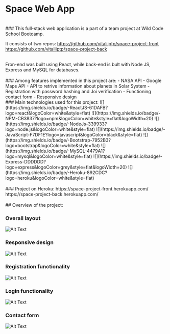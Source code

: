 # Space Web App
<br/>
### This full-stack web application is a part of a team project at Wild Code School Bootcamp.

It consists of two repos:
https://github.com/vitaliiptp/space-project-front
https://github.com/vitaliiptp/space-project-back

<br/>
Fron-end was built using React, while back-end is bult with Node JS, Express and MySQL for databases.

<br>
<br>
### Among features implemented in this project are:
 - NASA API
 - Google Maps API
 - API to retrive information about planets in Solar System
 - Registration with password hashing and Joi verification
 - Functioning contact form
 - Responsive design

<br>
### Main technologies used for this project:
![](https://img.shields.io/badge/-ReactJS-61DAFB?logo=react&logoColor=white&style=flat)
![](https://img.shields.io/badge/-NPM-CB3837?logo=npm&logoColor=white&style=flat&logoWidth=20)
![](https://img.shields.io/badge/-NodeJs-339933?logo=node.js&logoColor=white&style=flat)
![](https://img.shields.io/badge/-JavaScript-F7DF1E?logo=javascript&logoColor=black&style=flat)
![](https://img.shields.io/badge/-Bootstrap-7952B3?logo=bootstrap&logoColor=white&style=flat)
![](https://img.shields.io/badge/-MySQL-4479A1?logo=mysql&logoColor=white&style=flat)
![](https://img.shields.io/badge/-Express-DDDDDD?logo=express&logoColor=grey&style=flat&logoWidth=20)
![](https://img.shields.io/badge/-Heroku-892CDC?logo=heroku&logoColor=white&style=flat)


<br>
<br>
### Project on Heroku:
https://space-project-front.herokuapp.com/
https://space-project-back.herokuapp.com/

<br>
<br>
## Overview of the project:

### Overall layout
![Alt Text](src/assets/shared/Overall_layout.gif)

### Responsive design
![Alt Text](src/assets/shared/Responsive.gif)

### Registration functionality
![Alt Text](src/assets/shared/Registration.gif)

### Login functionality
![Alt Text](src/assets/shared/Login.gif)

### Contact form
![Alt Text](src/assets/shared/Contact_form.gif)
